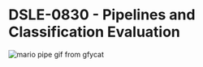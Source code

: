 # DSLE-0830 - Pipelines and Classification Evaluation

![mario pipe gif from gfycat](https://thumbs.gfycat.com/FreeThoughtfulAmericancrayfish-max-1mb.gif)

